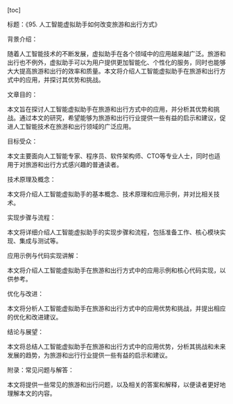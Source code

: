 
[toc]                    
                
                
标题：《95. 人工智能虚拟助手如何改变旅游和出行方式》

背景介绍：

随着人工智能技术的不断发展，虚拟助手在各个领域中的应用越来越广泛。旅游和出行也不例外，虚拟助手可以为用户提供更加智能化、个性化的服务，同时也能够大大提高旅游和出行的效率和质量。本文将介绍人工智能虚拟助手在旅游和出行方式中的应用，并探讨其优势和挑战。

文章目的：

本文旨在探讨人工智能虚拟助手在旅游和出行方式中的应用，并分析其优势和挑战。通过本文的研究，希望能够为旅游和出行行业提供一些有益的启示和建议，促进人工智能技术在旅游和出行领域的广泛应用。

目标受众：

本文主要面向人工智能专家、程序员、软件架构师、CTO等专业人士，同时也适用于对旅游和出行方式感兴趣的普通读者。

技术原理及概念：

本文将介绍人工智能虚拟助手的基本概念、技术原理和应用示例，并对比相关技术。

实现步骤与流程：

本文将详细介绍人工智能虚拟助手的实现步骤和流程，包括准备工作、核心模块实现、集成与测试等。

应用示例与代码实现讲解：

本文将介绍人工智能虚拟助手在旅游和出行方式中的应用示例和核心代码实现，以供参考。

优化与改进：

本文将分析人工智能虚拟助手在旅游和出行方式中的应用优势和挑战，并提出相应的优化和改进建议。

结论与展望：

本文将总结人工智能虚拟助手在旅游和出行方式中的应用优势，分析其挑战和未来发展的趋势，为旅游和出行行业提供一些有益的启示和建议。

附录：常见问题与解答：

本文将提供一些常见的旅游和出行问题，以及相关的答案和解释，以便读者更好地理解本文的内容。

